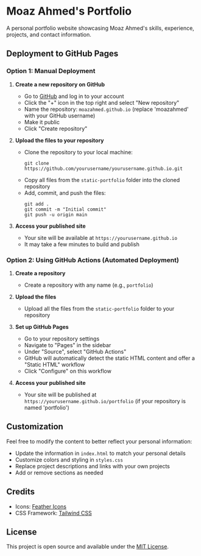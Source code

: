 # Moaz Ahmed's Portfolio

A personal portfolio website showcasing Moaz Ahmed's skills, experience, projects, and contact information.

## Deployment to GitHub Pages

### Option 1: Manual Deployment

1. **Create a new repository on GitHub**
   - Go to [GitHub](https://github.com) and log in to your account
   - Click the "+" icon in the top right and select "New repository"
   - Name the repository: `moazahmed.github.io` (replace 'moazahmed' with your GitHub username)
   - Make it public
   - Click "Create repository"

2. **Upload the files to your repository**
   - Clone the repository to your local machine:
     ```
     git clone https://github.com/yourusername/yourusername.github.io.git
     ```
   - Copy all files from the `static-portfolio` folder into the cloned repository
   - Add, commit, and push the files:
     ```
     git add .
     git commit -m "Initial commit"
     git push -u origin main
     ```

3. **Access your published site**
   - Your site will be available at `https://yourusername.github.io`
   - It may take a few minutes to build and publish

### Option 2: Using GitHub Actions (Automated Deployment)

1. **Create a repository**
   - Create a repository with any name (e.g., `portfolio`)

2. **Upload the files**
   - Upload all the files from the `static-portfolio` folder to your repository

3. **Set up GitHub Pages**
   - Go to your repository settings
   - Navigate to "Pages" in the sidebar
   - Under "Source", select "GitHub Actions"
   - GitHub will automatically detect the static HTML content and offer a "Static HTML" workflow
   - Click "Configure" on this workflow

4. **Access your published site**
   - Your site will be published at `https://yourusername.github.io/portfolio` (if your repository is named 'portfolio')

## Customization

Feel free to modify the content to better reflect your personal information:

- Update the information in `index.html` to match your personal details
- Customize colors and styling in `styles.css`
- Replace project descriptions and links with your own projects
- Add or remove sections as needed

## Credits

- Icons: [Feather Icons](https://feathericons.com/)
- CSS Framework: [Tailwind CSS](https://tailwindcss.com/)

## License

This project is open source and available under the [MIT License](LICENSE).
